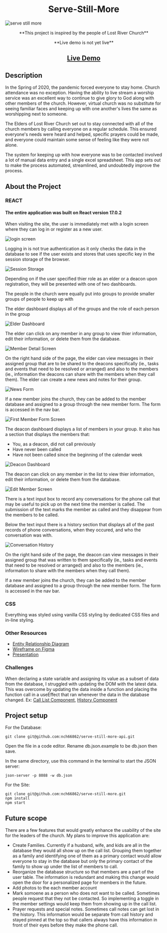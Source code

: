 <h1 align="center">Serve-Still-More</h1>

<img src="./images/ServeStillMore.jpg" alt="serve still more">

<p align="center">**This project is inspired by the people of Lost River Church**</p>

<p align="center"> **Live demo is not yet live**</p>

<h2 align="center"><a  href=#>Live Demo</a></h2>

## Description
<p>In the Spring of 2020, the pandemic forced everyone to stay home. Church attendance was no exception. Having the ability to live stream a worship service was an excellent way to continue to give glory to God along with other members of the church. However, virtual church was no substitute for seeing familiar faces and keeping up with one another's lives the same as worshipping next to someone.</p>
<p>The Elders of Lost River Church set out to stay connected with all of the church members by calling everyone on a regular schedule. This ensured everyone's needs were heard and helped, specific prayers could be made, and everyone could maintain some sense of feeling like they were not alone.</p>
<p>The system for keeping up with how everyone was to be contacted involved a lot of manual data entry and a single excel spreadsheet. This app sets out to make the process automated, streamlined, and undoubtedly improve the process.</p>

## About the Project
### REACT
<h4>The entire application was built on React version 17.0.2</h4>
<p>When visiting the site, the user is immediately met with a login screen where they can log in or register as a new user.</p>
<img src="./images/loggingIn.gif" alt="login screen">
<p>Logging in is not true authentication as it only checks the data in the database to see if the user exists and stores that uses specific key in the session storage of the browser.</p>
<img src="./images/sessionStorageDevTools.gif" alt="Session Storage">
<p>Depending on if the user specified thier role as an elder or a deacon upon registration, they will be presented with one of two dashboards.</p>
<p>The people in the church were equally put into groups to provide smaller groups of people to keep up with</p>
<p>The elder dashboard displays all of the groups and the role of each person in the group</p>
<img src="./images/elderDashboard.png" alt="Elder Dashboard">
<p>The elder can click on any member in any group to view thier information, edit their information, or delete them from the database.</p>
<img src="./images/editingAndDeletingMember.gif" alt="Member Detail Screen">
<p>On the right hand side of the page, the elder can view messages in their assigned group that are to be shared to the deacons specifically (ie., tasks and events that need to be resolved or arranged) and also to the members (ie., information the deacons can share with the members when they call them). The elder can create a new news and notes for their group.</p>
<img src="./images/updatingNewsAndNotes.gif" alt="News Form">
<p>If a new member joins the church, they can be added to the member database and assigned to a group through the new member form. The form is accessed in the nav bar.</p>
<img src="./images/creatingMember.gif" alt="First Member Form Screen">
<p>The deacon dashboard displays a list of members in your group. It also has a section that displays the members that:</p>
<ul>
<li>You, as a deacon, did not call previously</li>
<li>Have never been called</li>
<li>Have not been called since the beginning of the calendar week</li>
</ul>
<img src="./images/DeaconDashboard.png" alt="Deacon Dashboard">
<p>The deacon can click on any member in the list to view thier information, edit their information, or delete them from the database.</p>
<img src="./images/editingAndDeletingMemberAsDeacon.gif" alt="Edit Member Screen">
<p>There is a text input box to record any conversations for the phone call that may be useful to pick up on the next time the member is called. The submission of the text marks the member as called and they disappear from the members to be called.</p>
<p>Below the text input there is a history section that displays all of the past records of phone conversations, when they occured, and who the conversation was with.</p>
<img src="./images/addingConversationHistory.gif" alt="Conversation History">
<p>On the right hand side of the page, the deacon can view messages in their assigned group that was written to them specifically (ie., tasks and events that need to be resolved or arranged) and also to the members (ie., information to share with the members when they call them).</p>
<p>If a new member joins the church, they can be added to the member database and assigned to a group through the new member form. The form is accessed in the nav bar.</p>

### CSS
<p>Everything was styled using vanilla CSS styling by dedicated CSS files and in-line styling.</p>

### Other Resources
<ul>
<li><a  href="https://dbdiagram.io/d/604ee756fcdcb6230b2421e4">Entity Relationship Diagram</a></li>
<li><a  href="https://www.figma.com/file/ju6MucGZdlFyUSQf3v9XTw/Serve-Still-More?node-id=0%3A1">Wireframe on Figma</a></li>
<li><a  href="https://prezi.com/p/edit/xkoybewez6dn/">Presentation</a></li>
</ul>

### Challenges
<p>When declaring a state variable and assigning its value as a subset of data from the database, I struggled with updating the DOM with the latest data. This was overcome by updating the data inside a function and placing the function call in a useEffect that ran whenever the data in the database changed. Ex: <a href="https://github.com/nch66862/serve-still-more/blob/main/src/Components/users/MemberCallList.js">Call List Component</a>, <a href="https://github.com/nch66862/serve-still-more/blob/main/src/Components/history/History.js">History Component</a></p>

## Project setup

<p>For the Database:</p>

```
git clone git@github.com:nch66862/serve-still-more-api.git
```
<p>Open the file in a code editor. Rename db.json.example to be db.json then save.</p>
<p>In the same directory, use this command in the terminal to start the JSON server:</p>

```
json-server -p 8088 -w db.json
```

<p>For the Site:</p>

```
git clone git@github.com:nch66862/serve-still-more.git
npm install
npm start
```

## Future scope

<p>There are a few features that would greatly enhance the usability of the site for the leaders of the church. My plans to improve this application are:</p>
<ul>
<li>Create Families. Currently if a husband, wife, and kids are all in the database they would all show up on the call list. Grouping them together as a family and identifying one of them as a primary contact would allow everyone to stay in the database but only the primary contact of the family to show up under the list of members to call.</li>
<li>Reorganize the database structure so that members are a part of the user table. The information is redundant and making this change would open the door for a personalized page for members in the future.</li>
<li>Add photos to the each member account</li>
<li>Mark somoene as a person who does not want to be called. Sometimes people request that they not be contacted. So implementing a toggle in the member settings would keep them from showing up in the call list.</li>
<li>Prayer requests and special notes. Sometimes call notes can get lost in the history. This information would be separate from call history and stayed pinned at the top so that callers always have this information in front of their eyes before they make the phone call.</li>
</ul>
